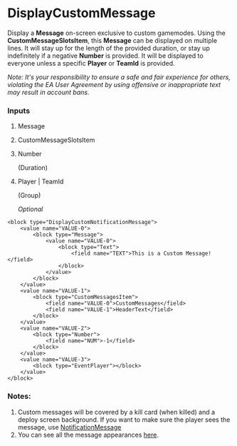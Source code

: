 # DisplayCustomMessage

Display a **Message** on-screen exclusive to custom gamemodes. Using the **CustomMessageSlotsItem**, this **Message** can be displayed on multiple lines. It will stay up for the length of the provided duration, or stay up indefinitely if a negative **Number** is provided. It will be displayed to everyone unless a specific **Player** or **TeamId** is provided.  
  
_Note: It\'s your responsibility to ensure a safe and fair experience for others, violating the EA User Agreement by using offensive or inappropriate text may result in account bans._

### Inputs

1. Message
2. CustomMessageSlotsItem
3. Number

    (Duration)

4. Player | TeamId

    (Group)

    _Optional_

```blockly
<block type="DisplayCustomNotificationMessage">
    <value name="VALUE-0">
        <block type="Message">
            <value name="VALUE-0">
                <block type="Text">
                    <field name="TEXT">This is a Custom Message!</field>
                </block>
            </value>
        </block>
    </value>
    <value name="VALUE-1">
        <block type="CustomMessagesItem">
            <field name="VALUE-0">CustomMessages</field>
            <field name="VALUE-1">HeaderText</field>
        </block>
    </value>
    <value name="VALUE-2">
        <block type="Number">
            <field name="NUM">-1</field>
        </block>
    </value>
    <value name="VALUE-3">
        <block type="EventPlayer"></block>
    </value>
</block>
```

### Notes:
1. Custom messages will be covered by a kill card (when killed) and a deploy screen background. If you want to make sure the player sees the message, use [NotificationMessage](/docs/blocks/DisplayNotificationMessage.md)
2. You can see all the message appearances [here](https://cdn.discordapp.com/attachments/907670279675842640/908647207023026196/unknown.png).